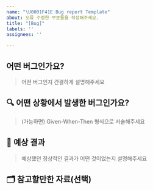 ```yaml
---
name: "\U0001F41E Bug report Template"
about: 오류 수정한 부분들을 작성해주세요.
title: "[Bug]"
labels: ''
assignees: ''

---
```


## 어떤 버그인가요?

> 어떤 버그인지 간결하게 설명해주세요

## 🔍 어떤 상황에서 발생한 버그인가요?

> (가능하면) Given-When-Then 형식으로 서술해주세요

## 💭 예상 결과

> 예상했던 정상적인 결과가 어떤 것이었는지 설명해주세요

## 🗂️ 참고할만한 자료(선택)
